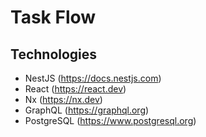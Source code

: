 # Task Flow

## Technologies
- NestJS (https://docs.nestjs.com)
- React (https://react.dev)
- Nx (https://nx.dev)
- GraphQL (https://graphql.org)
- PostgreSQL (https://www.postgresql.org)
